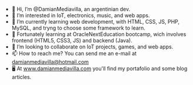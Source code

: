 - 👋 Hi, I’m @DamianMediavilla, an argentinian dev. 
- 👀 I’m interested in IoT, electronics, music, and web apps.
- 🌱 I’m currently learning web development, with HTML, CSS, JS, PHP, MySQL, and tryng to choose some framework to learn.
- :palm_tree: Fortunately learning at OracleNextEducation bootcamp, wich involves frontend (HTML5, CSS3, JS) and backend (Java).
- :raising_hand: I’m looking to collaborate on IoT projects, games, and web apps. 
- 📫 How to reach me? You can send me an e-mail at damianmediavilla@hotmail.com
- :desktop_computer: At www.damianmediavilla.com you'll find my portafolio and some blog articles.


